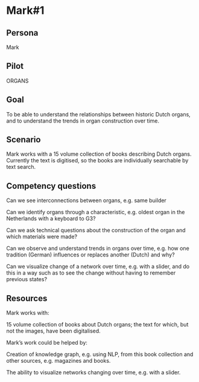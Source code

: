# Mark#1

## Persona

Mark

## Pilot

ORGANS

## Goal

To be able to understand the relationships between historic Dutch organs, and to understand the trends in organ construction over time.

## Scenario

Mark works with a 15 volume collection of books describing Dutch organs.  Currently the text is digitised, so the books are individually searchable by text search.

## Competency questions

Can we see interconnections between organs, e.g. same builder

Can we identify organs through a characteristic, e.g. oldest organ in the Netherlands with a keyboard to G3?

Can we ask technical questions about the construction of the organ and which materials were made?

Can we observe and understand trends in organs over time, e.g. how one tradition (German) influences or replaces another (Dutch) and why?

Can we visualize change of a network over time, e.g. with a slider, and do this in a way such as to see the change without having to remember previous states?

## Resources

Mark works with:

15 volume collection of books about Dutch organs; the text for which, but not the images, have been digitalised.

Mark’s work could be helped by:

Creation of knowledge graph, e.g. using NLP, from this book collection and other sources, e.g. magazines and books.

The ability to visualize networks changing over time, e.g. with a slider.

